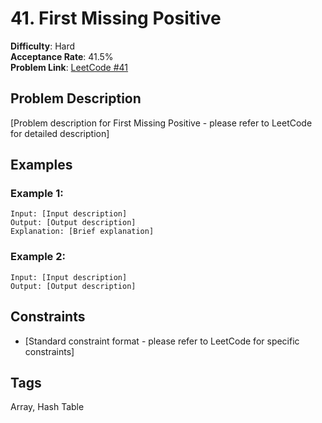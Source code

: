 # 41. First Missing Positive

**Difficulty**: Hard  
**Acceptance Rate**: 41.5%  
**Problem Link**: [LeetCode #41](https://leetcode.com/problems/first-missing-positive/)

## Problem Description

[Problem description for First Missing Positive - please refer to LeetCode for detailed description]

## Examples

### Example 1:
```
Input: [Input description]
Output: [Output description]
Explanation: [Brief explanation]
```

### Example 2:
```
Input: [Input description]
Output: [Output description]
```

## Constraints

- [Standard constraint format - please refer to LeetCode for specific constraints]

## Tags
Array, Hash Table